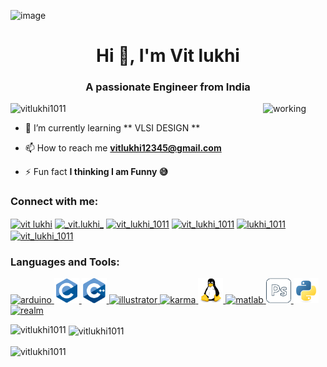 ![image](https://github.com/vitlukhi1011/vitlukhi1011/assets/141482903/39cc67cf-a247-4010-9f05-472c5c573aa5)<h1 align="center">Hi 👋, I'm Vit lukhi</h1>
<h3 align="center">A passionate Engineer from India</h3>
<img align="right" alt="working" width="100" src="https://static.wixstatic.com/media/bd0a9d_7ea3fad90c0c4cfb92c963f44f28bc1a~mv2.gif">

<p align="left"> <img src="https://komarev.com/ghpvc/?username=vitlukhi1011&label=Profile%20views&color=0e75b6&style=flat" alt="vitlukhi1011" /> </p>

- 🌱 I’m currently learning ** VLSI DESIGN **

- 📫 How to reach me **vitlukhi12345@gmail.com**

- ⚡ Fun fact **I thinking I am Funny 😅**

<h3 align="left">Connect with me:</h3>
<p align="left">
<a href="https://linkedin.com/in/vit lukhi" target="blank"><img align="center" src="https://raw.githubusercontent.com/rahuldkjain/github-profile-readme-generator/master/src/images/icons/Social/linked-in-alt.svg" alt="vit lukhi" height="30" width="40" /></a>
<a href="https://instagram.com/_vit.lukhi_" target="blank"><img align="center" src="https://raw.githubusercontent.com/rahuldkjain/github-profile-readme-generator/master/src/images/icons/Social/instagram.svg" alt="_vit.lukhi_" height="30" width="40" /></a>
<a href="https://www.codechef.com/users/vit_lukhi_1011" target="blank"><img align="center" src="https://cdn.jsdelivr.net/npm/simple-icons@3.1.0/icons/codechef.svg" alt="vit_lukhi_1011" height="30" width="40" /></a>
<a href="https://www.hackerrank.com/vit_lukhi_1011" target="blank"><img align="center" src="https://raw.githubusercontent.com/rahuldkjain/github-profile-readme-generator/master/src/images/icons/Social/hackerrank.svg" alt="vit_lukhi_1011" height="30" width="40" /></a>
<a href="https://codeforces.com/profile/lukhi_1011" target="blank"><img align="center" src="https://raw.githubusercontent.com/rahuldkjain/github-profile-readme-generator/master/src/images/icons/Social/codeforces.svg" alt="lukhi_1011" height="30" width="40" /></a>
<a href="https://www.leetcode.com/vit_lukhi_1011" target="blank"><img align="center" src="https://raw.githubusercontent.com/rahuldkjain/github-profile-readme-generator/master/src/images/icons/Social/leet-code.svg" alt="vit_lukhi_1011" height="30" width="40" /></a>
</p>

<h3 align="left">Languages and Tools:</h3>
<p align="left"> <a href="https://www.arduino.cc/" target="_blank" rel="noreferrer"> <img src="https://cdn.worldvectorlogo.com/logos/arduino-1.svg" alt="arduino" width="40" height="40"/> </a> <a href="https://www.cprogramming.com/" target="_blank" rel="noreferrer"> <img src="https://raw.githubusercontent.com/devicons/devicon/master/icons/c/c-original.svg" alt="c" width="40" height="40"/> </a> <a href="https://www.w3schools.com/cpp/" target="_blank" rel="noreferrer"> <img src="https://raw.githubusercontent.com/devicons/devicon/master/icons/cplusplus/cplusplus-original.svg" alt="cplusplus" width="40" height="40"/> </a> <a href="https://www.adobe.com/in/products/illustrator.html" target="_blank" rel="noreferrer"> <img src="https://www.vectorlogo.zone/logos/adobe_illustrator/adobe_illustrator-icon.svg" alt="illustrator" width="40" height="40"/> </a> <a href="https://karma-runner.github.io/latest/index.html" target="_blank" rel="noreferrer"> <img src="https://raw.githubusercontent.com/detain/svg-logos/780f25886640cef088af994181646db2f6b1a3f8/svg/karma.svg" alt="karma" width="40" height="40"/> </a> <a href="https://www.linux.org/" target="_blank" rel="noreferrer"> <img src="https://raw.githubusercontent.com/devicons/devicon/master/icons/linux/linux-original.svg" alt="linux" width="40" height="40"/> </a> <a href="https://www.mathworks.com/" target="_blank" rel="noreferrer"> <img src="https://upload.wikimedia.org/wikipedia/commons/2/21/Matlab_Logo.png" alt="matlab" width="40" height="40"/> </a> <a href="https://www.photoshop.com/en" target="_blank" rel="noreferrer"> <img src="https://raw.githubusercontent.com/devicons/devicon/master/icons/photoshop/photoshop-line.svg" alt="photoshop" width="40" height="40"/> </a> <a href="https://www.python.org" target="_blank" rel="noreferrer"> <img src="https://raw.githubusercontent.com/devicons/devicon/master/icons/python/python-original.svg" alt="python" width="40" height="40"/> </a> <a href="https://realm.io/" target="_blank" rel="noreferrer"> <img src="https://raw.githubusercontent.com/bestofjs/bestofjs-webui/8665e8c267a0215f3159df28b33c365198101df5/public/logos/realm.svg" alt="realm" width="40" height="40"/> </a> </p>

<p><img align="left" src="https://github-readme-stats.vercel.app/api/top-langs?username=vitlukhi1011&show_icons=true&locale=en&layout=compact" alt="vitlukhi1011" /></p>

<p>&nbsp;<img align="center" src="https://github-readme-stats.vercel.app/api?username=vitlukhi1011&show_icons=true&locale=en" alt="vitlukhi1011" /></p>

<p><img align="center" src="https://github-readme-streak-stats.herokuapp.com/?user=vitlukhi1011&" alt="vitlukhi1011" /></p>
